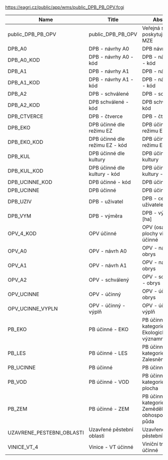 https://eagri.cz/public/app/wms/public_DPB_PB_OPV.fcgi

|Name|Title|Abstract|
|--|--|--|
|public_DPB_PB_OPV|public_DPB_PB_OPV|Veřejná služba poskytující data MZE|
|DPB_A0|DPB - návrhy A0|DPB návrhy A0|
|DPB_A0_KOD|DPB - návrhy A0 - kód|DPB - návrhy A0 - kód|
|DPB_A1|DPB - návrhy A1|DPB - návrhy A1|
|DPB_A1_KOD|DPB - návrhy A1 - kód|DPB - návrhy A1 - kód|
|DPB_A2|DPB - schválené|DPB - schválené|
|DPB_A2_KOD|DPB schválené - kód|DPB schválené - kód|
|DPB_CTVERCE|DPB - čtverce|DPB - čtverce|
|DPB_EKO|DPB účinné dle režimu EZ|DPB účinné dle režimu EZ|
|DPB_EKO_KOD|DPB účinné dle režimu EZ - kód|DPB účinné dle režimu EZ - kód|
|DPB_KUL|DPB účinné dle kultury|DPB účinné dle kultury|
|DPB_KUL_KOD|DPB účinné dle kultury - kód|DPB účinné dle kultury - kód|
|DPB_UCINNE_KOD|DPB účinné - kód|DPB účinné - kód|
|DPB_UCINNE|DPB účinné|DPB účinné|
|DPB_UZIV|DPB - uživatel|DPB - celé jméno uživatele|
|DPB_VYM|DPB - výměra|DPB - výměra [ha]|
|OPV_4_KOD|OPV účinné|OPV (osázené plochy vinic) účinné|
|OPV_A0|OPV - návrh A0|OPV - návrh A0 - obrys|
|OPV_A1|OPV - návrh A1|OPV - návrh A1 - obrys|
|OPV_A2|OPV - schválený|OPV - schválený - obrys|
|OPV_UCINNE|OPV - účinný|OPV - účinný - obrys|
|OPV_UCINNE_VYPLN|OPV - účinný - výplň|OPV - účinný - výplň|
|PB_EKO|PB účinné - EKO|PB účinné - kategorie Ekologicky významný prvek|
|PB_LES|PB účinné - LES|PB účinné - kategorie Zalesněná půda|
|PB_UCINNE|PB účinné|PB účinné|
|PB_VOD|PB účinné - VOD|PB účinné - kategorie Vodní plocha|
|PB_ZEM|PB účinné - ZEM|PB účinné - kategorie Zemědělsky obhospodařovaná půda|
|UZAVRENE_PESTEBNI_OBLASTI|Uzavřené pěstební oblasti|Uzavřené pěstební oblasti|
|VINICE_VT_4|Vinice - VT účinné|Viniční tratě účinné|
